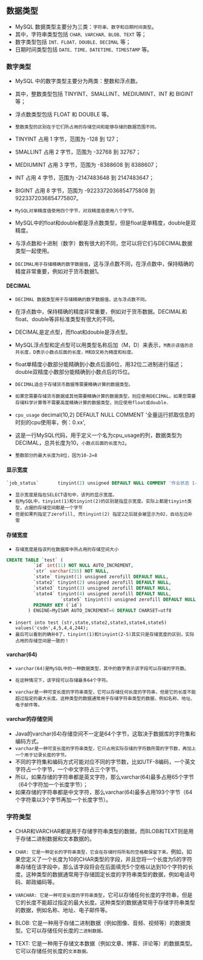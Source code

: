 ## 数据类型
* MySQL 数据类型主要分为三类：`字符串、数字和日期时间类型`。
* 其中，字符串类型包括 `CHAR、VARCHAR、BLOB、TEXT` 等；
* 数字类型包括 `INT、FLOAT、DOUBLE、DECIMAL` 等；
* 日期时间类型包括 `DATE、TIME、DATETIME、TIMESTAMP` 等。


### 数字类型
* MySQL 中的数字类型主要分为两类：整数和浮点数。
* 其中，整数类型包括 TINYINT、SMALLINT、MEDIUMINT、INT 和 BIGINT 等；
* 浮点数类型包括 FLOAT 和 DOUBLE 等。

* `整数类型的区别在于它们所占用的存储空间和能够存储的数据范围不同。`
* TINYINT 占用 1 字节，范围为 -128 到 127；
* SMALLINT 占用 2 字节，范围为 -32768 到 32767；
* MEDIUMINT 占用 3 字节，范围为 -8388608 到 8388607；
* INT 占用 4 字节，范围为 -2147483648 到 2147483647；
* BIGINT 占用 8 字节，范围为 -9223372036854775808 到 9223372036854775807。

* `MySQL对单精度值使用四个字节，对双精度值使用八个字节。`
* MySQL中的float和double都是浮点数类型，但是float是单精度，double是双精度。
* 与浮点数和十进制（数字）数有很大的不同，您可以将它们与DECIMAL数据类型一起使用。
* `DECIMAL用于存储精确的数字数据值`，这与浮点数不同，在浮点数中，保持精确的精度非常重要，例如对于货币数据1。

#### DECIMAL
* `DECIMAL 数据类型用于存储精确的数字数据值，这与浮点数不同。`
* 在浮点数中，保持精确的精度非常重要，例如对于货币数据。DECIMAL和float、double等非标准类型有很大的不同。
* DECIMAL是定点型，而float和double是浮点型。
* MySQL浮点型和定点型可以用类型名称后加（M，D）来表示，`M表示该值的总共长度，D表示小数点后面的长度，M和D又称为精度和标度。`
* float单精度小数部分能精确到小数点后面6位，用32位二进制进行描述；double双精度小数部分能精确到小数点后的15位。

* `DECIMAL适合于存储货币数据等需要精确计算的数据类型。`
* `如果您需要存储货币数据或其他需要精确计算的数据类型，则应使用DECIMAL。如果您需要存储科学计算等不需要高度精确计算的数据类型，则应使用float或double.`

* `cpu_usage` decimal(10,2) DEFAULT NULL COMMENT '全量运行抓取信息的时刻的cpu使用率，例：0.xx', 

* 这是一行MySQL代码，用于定义一个名为cpu_usage的列，数据类型为DECIMAL，总共长度为10，`小数点后面的长度为2`。
* `整数部分的最大长度为8位，因为10-2=8`

#### 显示宽度
```sql
`job_status`       tinyint(2) unsigned DEFAULT NULL COMMENT '作业状态 1-运行中，2-运行成功，3-运行失败，4-未运行',
```
* `显示宽度是指在SELECT语句中，该列的显示宽度。`
* `在MySQL中，tinyint(1)和tinyint(2)的区别是指显示宽度。实际上都是tinyint类型，占据的存储空间都是一个字节`
* `但是如果列指定了zerofill, 而tinyint(2) 指定2之后就会被显示为02，自动左边补零`

#### 存储宽度
* `存储宽度是指该列在数据库中所占用的存储空间大小`
```sql
CREATE TABLE `test` (                                  
          `id` int(11) NOT NULL AUTO_INCREMENT,                
          `str` varchar(255) NOT NULL,                                     
          `state` tinyint(1) unsigned zerofill DEFAULT NULL,   
          `state2` tinyint(2) unsigned zerofill DEFAULT NULL,  
          `state3` tinyint(3) unsigned zerofill DEFAULT NULL,  
          `state4` tinyint(4) unsigned zerofill DEFAULT NULL,  
					`state5` tinyint(5) unsigned zerofill DEFAULT NULL,  
          PRIMARY KEY (`id`)                                   
        ) ENGINE=MyISAM AUTO_INCREMENT=6 DEFAULT CHARSET=utf8 
```
* `insert into test (str,state,state2,state3,state4,state5) values('csdn',4,5,4,4,244);`
* `最后可以看到的确补0了，tinyint(1)和tinyint(2-5)其实只是存储宽度的区别，实际占用的存储空间是一致的！`


#### varchar(64)
* `varchar(64)是MySQL中的一种数据类型，其中的数字表示该字段可以存储的字符数。`
* `在这种情况下，该字段可以存储最多64个字符。`

* `varchar是一种可变长度的字符串类型，它可以存储任何长度的字符串，但是它的长度不能超过指定的最大长度。这种类型的数据通常用于存储字符串类型的数据，例如名称、地址、电子邮件等。`

#### varchar的存储空间
* Java的varchar(64)存储空间不一定是64个字节，这取决于数据库的字符集和编码方式。
* `varchar是一种可变长度的字符串类型，它只占用实际存储的字符数所需的字节数，再加上一个用于记录长度的字节。`
* 不同的字符集和编码方式可能对应不同的字节数，比如UTF-8编码，一个英文字符占一个字节，一个中文字符占三个字节。
* 所以，如果存储的字符串都是英文字符，那么varchar(64)最多占用65个字节（64个字符加一个长度字节）；
* 如果存储的字符串都是中文字符，那么varchar(64)最多占用193个字节（64个字符乘以3个字节再加一个长度字节）。


### 字符类型
* CHAR和VARCHAR都是用于存储字符串类型的数据，而BLOB和TEXT则是用于存储二进制数据和文本数据的。

* `CHAR: 它是一种定长的字符串类型，它会在存储时将所有的空格都保留下来。`例如，如果您定义了一个长度为10的CHAR类型的字段，并且您将一个长度为5的字符串存储在该字段中，那么该字段将会在后面填充5个空格以达到10个字符的长度。这种类型的数据通常用于存储固定长度的字符串类型的数据，例如电话号码、邮政编码等。
* `VARCHAR: 它是一种可变长度的字符串类型`，它可以存储任何长度的字符串，但是它的长度不能超过指定的最大长度。这种类型的数据通常用于存储字符串类型的数据，例如名称、地址、电子邮件等。

* BLOB: 它是一种用于存储二进制数据（例如图像、音频、视频等）的数据类型。它可以存储任何长度的`二进制数据。`
* TEXT: 它是一种用于存储文本数据（例如文章、博客、评论等）的数据类型。它可以存储任何长度的`文本数据。`


